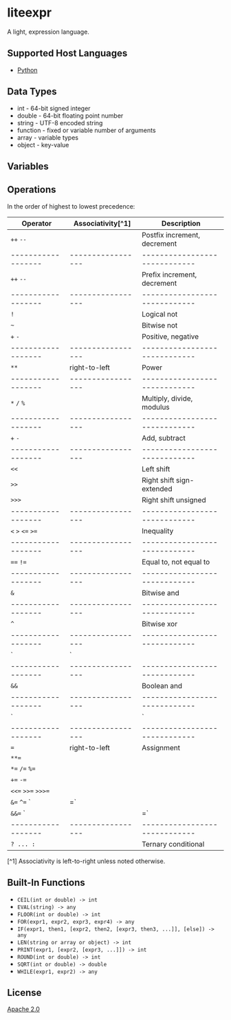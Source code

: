 # liteexpr

A light, expression language.


## Supported Host Languages

* [Python](python)


## Data Types

* int - 64-bit signed integer
* double - 64-bit floating point number
* string - UTF-8 encoded string
* function - fixed or variable number of arguments
* array - variable types
* object - key-value


## Variables




## Operations

In the order of highest to lowest precedence:

| Operator           | Associativity[^1] | Description                   |
| ------------------ | ----------------- | ----------------------------- |
| `++` `--`          |                   | Postfix increment, decrement  |
| ------------------ | ----------------- | ----------------------------- |
| `++` `--`          |                   | Prefix increment, decrement   |
| ------------------ | ----------------- | ----------------------------- |
| `!`                |                   | Logical not                   |
| `~`                |                   | Bitwise not                   |
| `+` `-`            |                   | Positive, negative            |
| ------------------ | ----------------- | ----------------------------- |
| `**`               | right-to-left     | Power                         |
| ------------------ | ----------------- | ----------------------------- |
| `*` `/` `%`        |                   | Multiply, divide, modulus     |
| ------------------ | ----------------- | ----------------------------- |
| `+` `-`            |                   | Add, subtract                 |
| ------------------ | ----------------- | ----------------------------- |
| `<<`               |                   | Left shift                    |
| `>>`               |                   | Right shift sign-extended     |
| `>>>`              |                   | Right shift unsigned          |
| ------------------ | ----------------- | ----------------------------- |
| `<` `>` `<=` `>=`  |                   | Inequality                    |
| ------------------ | ----------------- | ----------------------------- |
| `==` `!=`          |                   | Equal to, not equal to        |
| ------------------ | ----------------- | ----------------------------- |
| `&`                |                   | Bitwise and                   |
| ------------------ | ----------------- | ----------------------------- |
| `^`                |                   | Bitwise xor                   |
| ------------------ | ----------------- | ----------------------------- |
| `|`                |                   | Bitwise or                    |
| ------------------ | ----------------- | ----------------------------- |
| `&&`               |                   | Boolean and                   |
| ------------------ | ----------------- | ----------------------------- |
| `||`               |                   | Boolean or                    |
| ------------------ | ----------------- | ----------------------------- |
| `=`                | right-to-left     | Assignment                    |
| `**=`              |                   |                               |
| `*=` `/=` `%=`     |                   |                               |
| `+=` `-=`          |                   |                               |
| `<<=` `>>=` `>>>=` |                   |                               |
| `&=` `^=` `|=`     |                   |                               |
| `&&=` `||=`        |                   |                               |
| ------------------ | ----------------- | ----------------------------- |
| `? ... :`          |                   | Ternary conditional           |

[^1] Associativity is left-to-right unless noted otherwise.


## Built-In Functions

* `CEIL(int or double) -> int`
* `EVAL(string) -> any`
* `FLOOR(int or double) -> int`
* `FOR(expr1, expr2, expr3, expr4) -> any`
* `IF(expr1, then1, [expr2, then2, [expr3, then3, ...]], [else]) -> any`
* `LEN(string or array or object) -> int`
* `PRINT(expr1, [expr2, [expr3, ...]]) -> int`
* `ROUND(int or double) -> int`
* `SQRT(int or double) -> double`
* `WHILE(expr1, expr2) -> any`


## License

[Apache 2.0](LICENSE)

